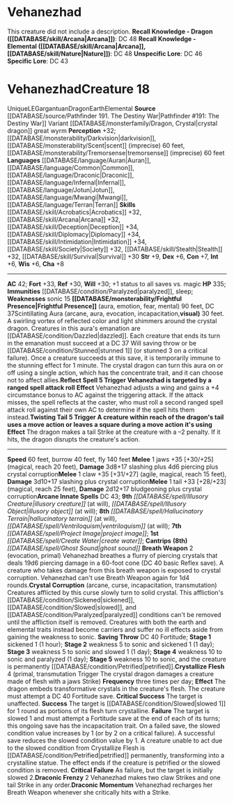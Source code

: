﻿---
ac: '42'
alignment: LE
burrow_speed: '40'
charisma: '+8'
constitution: '+7'
creature_ability:
- Breath Weapon
- Crystal Corruption
- Crystallize Flesh
- Draconic Frenzy
- Draconic Momentum
- ''
- Frightful Presence
- Reflect Spell Trigger
- Twisting Tail Trigger
- visual)
dexterity: '+6'
element: Earth
fly_speed: '140'
fortitude: '+33'
hp: '335'
id: '2567'
immunity:
- '[[DATABASE/condition/Paralyzed|paralyzed]]'
- '[[DATABASE/trait/Sleep|sleep]]'
intelligence: '+6'
land_speed: '60'
language:
- '[[DATABASE/language/Auran|Auran]]'
- '[[DATABASE/language/Common|Common]]'
- '[[DATABASE/language/Draconic|Draconic]]'
- '[[DATABASE/language/Infernal|Infernal]]'
- '[[DATABASE/language/Jotun|Jotun]]'
- '[[DATABASE/language/Mwangi|Mwangi]]'
- '[[DATABASE/language/Terran|Terran]]'
level: '18'
max_speed: '140'
name: Vehanezhad
perception: '+32'
rarity: Unique
reflex: '+30'
sense:
- '[[DATABASE/monsterability/Darkvision|darkvision]]'
- '[[DATABASE/monsterability/Scent|scent]] (imprecise) 60 feet'
- '[[DATABASE/monsterability/Tremorsense|tremorsense]] (imprecise) 60 feet'
size: Gargantuan
skill:
- '[[DATABASE/skill/Acrobatics|Acrobatics]] +32'
- '[[DATABASE/skill/Arcana|Arcana]] +32'
- '[[DATABASE/skill/Deception|Deception]] +34'
- '[[DATABASE/skill/Diplomacy|Diplomacy]] +34'
- '[[DATABASE/skill/Intimidation|Intimidation]] +34'
- '[[DATABASE/skill/Society|Society]] +32'
- '[[DATABASE/skill/Stealth|Stealth]] +32'
- '[[DATABASE/skill/Survival|Survival]] +30'
source: '[[DATABASE/source/Pathfinder 191. The Destiny War|Pathfinder #191: The Destiny
  War]]'
speed:
- 60 feet
- burrow 40 feet
- fly 140 feet
spell:
- '[[DATABASE/spell/Create Water|Create Water]]'
- '[[DATABASE/spell/Ghost Sound|GhostSound]]'
- '[[DATABASE/spell/Hallucinatory Terrain|Hallucinatory Terrain]]'
- '[[DATABASE/spell/Illusory Creature|Illusory Creature]]'
- '[[DATABASE/spell/Illusory Object|Illusory Object]]'
- '[[DATABASE/spell/Project Image|Project Image]]'
- '[[DATABASE/spell/Ventriloquism|Ventriloquism]]'
strength: '+9'
strength_req: '9'
strongest_save:
- Fortitude
trait:
- '[[DATABASE/trait/Dragon|Dragon]]'
- '[[DATABASE/trait/Earth|Earth]]'
- '[[DATABASE/trait/Elemental|Elemental]]'
- '[[DATABASE/trait/Unique|Unique]]'
type: Creature
vision: Darkvision
weakest_save:
- Reflex
- Will
weakness:
- '[[DATABASE/trait/Sonic|sonic]] 15'
will: '+30'
wisdom: '+6'

---
# Vehanezhad

This creature did not include a description.
**Recall Knowledge - Dragon ([[DATABASE/skill/Arcana|Arcana]])**: DC 48
**Recall Knowledge - Elemental ([[DATABASE/skill/Arcana|Arcana]], [[DATABASE/skill/Nature|Nature]])**: DC 48
**Unspecific Lore**: DC 46
**Specific Lore**: DC 43

# Vehanezhad<span class="item-type">Creature 18</span>

<span class="trait-unique item-trait">Unique</span><span class="trait-alignment item-trait">LE</span><span class="trait-size item-trait">Gargantuan</span><span class="item-trait">Dragon</span><span class="item-trait">Earth</span><span class="item-trait">Elemental</span>
**Source** [[DATABASE/source/Pathfinder 191. The Destiny War|Pathfinder #191: The Destiny War]]
Variant [[DATABASE/monsterfamily/Dragon, Crystal|crystal dragon]] great wyrm
**Perception** +32; [[DATABASE/monsterability/Darkvision|darkvision]], [[DATABASE/monsterability/Scent|scent]] (imprecise) 60 feet, [[DATABASE/monsterability/Tremorsense|tremorsense]] (imprecise) 60 feet
**Languages** [[DATABASE/language/Auran|Auran]], [[DATABASE/language/Common|Common]], [[DATABASE/language/Draconic|Draconic]], [[DATABASE/language/Infernal|Infernal]], [[DATABASE/language/Jotun|Jotun]], [[DATABASE/language/Mwangi|Mwangi]], [[DATABASE/language/Terran|Terran]]
**Skills** [[DATABASE/skill/Acrobatics|Acrobatics]] +32, [[DATABASE/skill/Arcana|Arcana]] +32, [[DATABASE/skill/Deception|Deception]] +34, [[DATABASE/skill/Diplomacy|Diplomacy]] +34, [[DATABASE/skill/Intimidation|Intimidation]] +34, [[DATABASE/skill/Society|Society]] +32, [[DATABASE/skill/Stealth|Stealth]] +32, [[DATABASE/skill/Survival|Survival]] +30
**Str** +9, **Dex** +6, **Con** +7, **Int** +6, **Wis** +6, **Cha** +8

---
**AC** 42; **Fort** +33, **Ref** +30, **Will** +30; +1 status to all saves vs. magic
**HP** 335; **Immunities** [[DATABASE/condition/Paralyzed|paralyzed]], sleep; **Weaknesses** sonic 15
<span class="in-box-ability">**[[DATABASE/monsterability/Frightful Presence|Frightful Presence]]** (aura, emotion, fear, mental) 90 feet, DC 37</span><span class="in-box-ability">Scintillating Aura (arcane, aura, evocation, incapacitation,</span><span class="in-box-ability">**visual)** 30 feet. A swirling vortex of reflected color and light shimmers around the crystal dragon. Creatures in this aura's emanation are [[DATABASE/condition/Dazzled|dazzled]]. Each creature that ends its turn in the emanation must succeed at a DC 37 Will saving throw or be [[DATABASE/condition/Stunned|stunned 1]] (or stunned 3 on a critical failure). Once a creature succeeds at this save, it is temporarily immune to the stunning effect for 1 minute. The crystal dragon can turn this aura on or off using a single action, which has the concentrate trait, and it can choose not to affect allies.</span><span class="in-box-ability">**Reflect Spell <span class="action-icon">5</span> **Trigger** Vehanezhad is targeted by a ranged spell attack roll** **Effect** Vehanezhad adjusts a wing and gains a +4 circumstance bonus to AC against the triggering attack. If the attack misses, the spell reflects at the caster, who must roll a second ranged spell attack roll against their own AC to determine if the spell hits them instead.</span><span class="in-box-ability">**Twisting Tail <span class="action-icon">5</span> **Trigger** A creature within reach of the dragon's tail uses a move action or leaves a square during a move action it's using** **Effect** The dragon makes a tail Strike at the creature with a –2 penalty. If it hits, the dragon disrupts the creature's action.</span>

---
**Speed** 60 feet, burrow 40 feet, fly 140 feet
<span class="in-box-ability">**Melee** <span class="action-icon">1</span> jaws +35 [+30/+25] (magical, reach 20 feet), **Damage** 3d8+17 slashing plus 4d6 piercing plus crystal corruption</span><span class="in-box-ability">**Melee** <span class="action-icon">1</span> claw +35 [+31/+27] (agile, magical, reach 15 feet), **Damage** 3d10+17 slashing plus crystal corruption</span><span class="in-box-ability">**Melee** <span class="action-icon">1</span> tail +33 [+28/+23] (magical, reach 25 feet), **Damage** 2d12+17 bludgeoning plus crystal corruption</span>**Arcane Innate Spells** DC 43; **9th** _[[DATABASE/spell/Illusory Creature|illusory creature]]_ (at will), _[[DATABASE/spell/Illusory Object|illusory object]]_ (at will); **8th** _[[DATABASE/spell/Hallucinatory Terrain|hallucinatory terrain]]_ (at will), _[[DATABASE/spell/Ventriloquism|ventriloquism]]_ (at will); **7th** _[[DATABASE/spell/Project Image|project image]]_; **1st** _[[DATABASE/spell/Create Water|create water]]_; **Cantrips** **(8th)** _[[DATABASE/spell/Ghost Sound|ghost sound]]_
<span class="in-box-ability">**Breath Weapon** <span class="action-icon">2</span> (evocation, primal) Vehanezhad breathes a flurry of piercing crystals that deals 19d6 piercing damage in a 60-foot cone (DC 40 basic Reflex save). A creature who takes damage from this breath weapon is exposed to crystal corruption. Vehanezhad can't use Breath Weapon again for 1d4 rounds.</span><span class="in-box-ability">**Crystal Corruption** (arcane, curse, incapacitation, transmutation) Creatures afflicted by this curse slowly turn to solid crystal. This affliction's [[DATABASE/condition/Sickened|sickened]], [[DATABASE/condition/Slowed|slowed]], and [[DATABASE/condition/Paralyzed|paralyzed]] conditions can't be removed until the affliction itself is removed. Creatures with both the earth and elemental traits instead become carriers and suffer no ill effects aside from gaining the weakness to sonic. **Saving Throw** DC 40 Fortitude; **Stage 1** sickened 1 (1 hour); **Stage 2** weakness 5 to sonic and sickened 1 (1 day); **Stage 3** weakness 5 to sonic and slowed 1 (1 day); **Stage 4** weakness 10 to sonic and paralyzed (1 day); **Stage 5** weakness 10 to sonic, and the creature is permanently [[DATABASE/condition/Petrified|petrified]].</span><span class="in-box-ability">**Crystallize Flesh** <span class="action-icon">4</span> (primal, transmutation Trigger The crystal dragon damages a creature made of flesh with a jaws Strike) **Frequency** three times per day; **Effect** The dragon embeds transformative crystals in the creature's flesh. The creature must attempt a DC 40 Fortitude save.
 **Critical Success** The target is unaffected.
 **Success** The target is [[DATABASE/condition/Slowed|slowed 1]] for 1 round as portions of its flesh turn crystalline.
 **Failure** The target is slowed 1 and must attempt a Fortitude save at the end of each of its turns; this ongoing save has the incapacitation trait. On a failed save, the slowed condition value increases by 1 (or by 2 on a critical failure). A successful save reduces the slowed condition value by 1. A creature unable to act due to the slowed condition from Crystallize Flesh is [[DATABASE/condition/Petrified|petrified]] permanently, transforming into a crystalline statue. The effect ends if the creature is petrified or the slowed condition is removed.
 **Critical Failure** As failure, but the target is initially slowed 2.</span><span class="in-box-ability">**Draconic Frenzy** <span class="action-icon">2</span> Vehanezhad makes two claw Strikes and one tail Strike in any order.</span><span class="in-box-ability">**Draconic Momentum** Vehanezhad recharges her Breath Weapon whenever she critically hits with a Strike.</span>